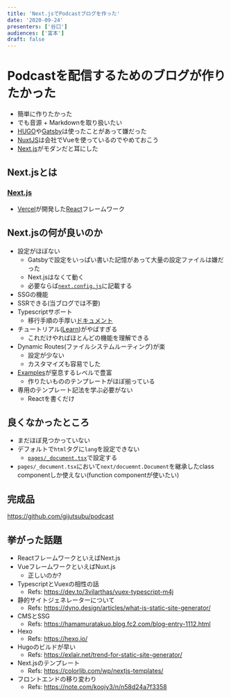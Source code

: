 ```yaml
---
title: 'Next.jsでPodcastブログを作った'
date: '2020-09-24'
presenters: ['谷口']
audiences: ['富本']
draft: false
---
```


# Podcastを配信するためのブログが作りたかった

- 簡単に作りたかった
- でも音源 + Markdownを取り扱いたい
- [HUGO](https://gohugo.io/)や[Gatsby](https://www.gatsbyjs.com/)は使ったことがあって嫌だった
- [NuxtJS](https://nuxtjs.org/)は会社でVueを使っているのでやめておこう
- [Next.js](https://nextjs.org/)がモダンだと耳にした

## Next.jsとは

### [Next.js](https://nextjs.org/)

- [Vercel](https://vercel.com/)が開発した[React](https://reactjs.org/)フレームワーク

## Next.jsの何が良いのか

- 設定がほぼない
  - Gatsbyで設定をいっぱい書いた記憶があって大量の設定ファイルは嫌だった
  - Next.jsはなくて動く
  - 必要ならば[`next.config.js`](https://nextjs.org/docs/api-reference/next.config.js/introduction)に記載する
- SSGの機能
- SSRできる(当ブログでは不要)
- Typescriptサポート
  - 移行手順の手厚い[ドキュメント](https://nextjs.org/learn/excel/typescript/nextjs-types)
- チュートリアル([Learn](https://nextjs.org/learn/basics/create-nextjs-app))がやばすぎる
  - これだけやればほとんどの機能を理解できる
- Dynamic Routes(ファイルシステムルーティング)が楽
  - 設定が少ない
  - カスタマイズも容易でした
- [Examples](https://github.com/vercel/next.js/tree/canary/examples)が窒息するレベルで豊富
  - 作りたいもののテンプレートがほぼ揃っている
- 専用のテンプレート記法を学ぶ必要がない
  - Reactを書くだけ

## 良くなかったところ

- まだほぼ見つかっていない
- デフォルトで`html`タグに`lang`を設定できない
  - [`pages/_document.tsx`](https://nextjs.org/docs/advanced-features/custom-document)で設定する
- `pages/_document.tsx`において`next/docuemnt.Document`を継承したclass componentしか使えない(function componentが使いたい)

## 完成品

<https://github.com/gijutsubu/podcast>

## 挙がった話題

- ReactフレームワークといえばNext.js
- VueフレームワークといえばNuxt.js
  - 正しいのか?
- TypescriptとVuexの相性の話
  - Refs: <https://dev.to/3vilarthas/vuex-typescript-m4j>
- 静的サイトジェネレーターについて
  - Refs: <https://dyno.design/articles/what-is-static-site-generator/>
- CMSとSSG
  - Refs: <https://hamamuratakuo.blog.fc2.com/blog-entry-1112.html>
- Hexo
  - Refs: <https://hexo.io/>
- Hugoのビルドが早い
  - Refs: <https://exlair.net/trend-for-static-site-generator/>
- Next.jsのテンプレート
  - Refs: <https://colorlib.com/wp/nextjs-templates/>
- フロントエンドの移り変わり
  - Refs: <https://note.com/koojy3/n/n58d24a7f3358>

